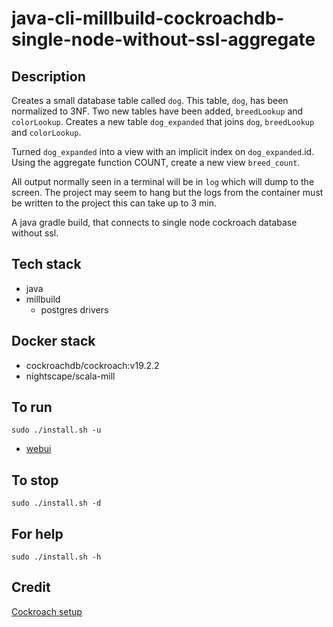 # java-cli-millbuild-cockroachdb-single-node-without-ssl-aggregate

## Description
Creates a small database table
called `dog`. This table, `dog`, has been normalized to 3NF.
Two new tables have been added, `breedLookup` and `colorLookup`.
Creates a new table `dog_expanded` that joins
`dog`, `breedLookup` and `colorLookup`.

Turned `dog_expanded` into a view with an
implicit index on `dog_expanded`.id. Using the aggregate function
COUNT, create a new view `breed_count`.

All output normally
seen in a terminal will be in `log` which will dump to the screen. The project may seem to hang but the logs from the container must be written to the project this can take up to 3 min.

A java gradle build, that connects to single node
cockroach database without ssl.

## Tech stack
- java
- millbuild
  - postgres drivers

## Docker stack
- cockroachdb/cockroach:v19.2.2
- nightscape/scala-mill

## To run
`sudo ./install.sh -u`
- [webui](http://localhost:8080)

## To stop
`sudo ./install.sh -d`

## For help
`sudo ./install.sh -h`

## Credit
[Cockroach setup](https://github.com/s0rg/cockroach-compose)
